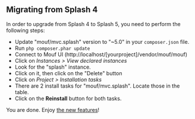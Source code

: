 Migrating from Splash 4
-----------------------

In order to upgrade from Splash 4 to Splash 5, you need to perform the following steps:

- Update "mouf/mvc.splash" version to "~5.0" in your `composer.json` file.
- Run `php composer.phar update`
- Connect to Mouf UI (http://localhost/[yourproject]/vendor/mouf/mouf)
- Click on *Instances > View declared instances*
- Look for the "splash" instance.
- Click on it, then click on the "Delete" button
- Click on *Project > Installation tasks*
- There are 2 install tasks for "mouf/mvc.splash". Locate those in the table.
- Click on the **Reinstall** button for both tasks.

You are done. Enjoy [the new features](http://mouf-php.com/stackphp-support-added-to-splash)!